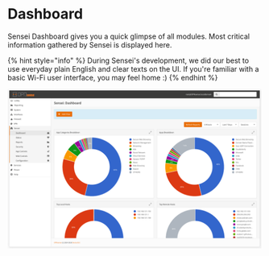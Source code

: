 # Dashboard

Sensei Dashboard gives you a quick glimpse of all modules. Most critical information gathered by Sensei is displayed here.

{% hint style="info" %}
During Sensei's development, we did our best to use everyday plain English and clear texts on the UI. If you're familiar with a basic Wi-Fi user interface, you may feel home :\)
{% endhint %}

![Sensei&apos;s Dashboard](../.gitbook/assets/sensei-m1-dashboard.png)




